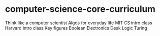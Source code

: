 # computer-science-core-curriculum

Think like a computer scientist
Algos for everyday life
MIT CS intro class
Harvard intro class
Key figures
Boolean
Electronics
Desk Logic
Turing

